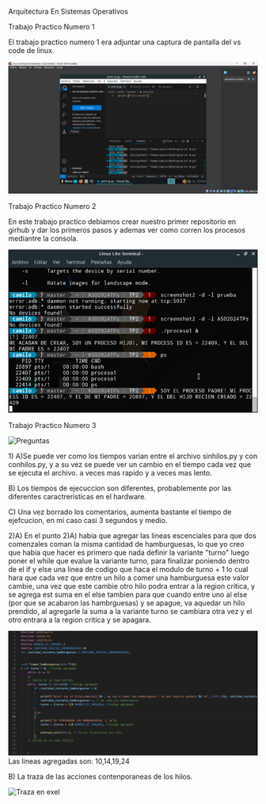 
<html>
<head>
<meta charset="utf-8">
<p>Arquitectura En Sistemas Operativos<p>
<p>Trabajo Practico Numero 1 </p>
  <p> El trabajo practico numero 1 era adjuntar una captura de pantalla del vs code de linux. </p>
<img src="/images/CapTP1.png" alt="Esta es la captura de pantalla del TP1" />
<p> Trabajo Practico Numero 2 </p>
   <p> En este trabajo practico debiamos crear nuestro primer repositorio en girhub y dar los primeros pasos y ademas ver como corren los procesos mediantre la consola.</p>
<img src="/images/CapTP2.png" alt="Imagen de los procesos corriendo" />
<p> Trabajo Practico Numero 3</p>
<img src="TP3/Trabajo práctico N3.pdf" alt="Preguntas" />
<p> 1) 
  A)Se puede ver como los tiempos varian entre el archivo sinhilos.py y con conhilos.py, y a su vez se puede ver un cambio en el tiempo cada vez que se ejecuta el archivo. a veces mas rapido y a veces mas lento. </p>
   <p>B) Los tiempos de ejecuccion son diferentes, probablemente por las diferentes caractreristicas en el hardware. </p>
   <p>C) Una vez borrado los comentarios, aumenta bastante el tiempo de ejefcucion, en mi caso casi 3 segundos y medio. </p>
<p>2)A) En el punto 2)A) habia que agregar las lineas escenciales para que dos comenzales coman la misma cantidad de hamburguesas, lo que yo creo que habia que hacer es primero que nada definir la variante "turno" luego poner el while que evalue la variante turno, para finalizar poniendo dentro de el if y else una linea de codigo que haca el modulo de turno + 1 lo cual hara que cada vez que entre un hilo a comer una hamburguesa este valor cambie, una vez que este cambie otro hilo podra entrar a la region critica, y se agrega est suma en el else tambien para que cuando entre uno al else (por que se acabaron las hambrguesas) y se apague, va aquedar un hilo prendido, al agregarle la suma a la variante turno se cambiara otra vez y el otro entrara a la region critica y se apagara.</p>
<img src="/images/CapTP3.png" alt="El codigo" /)
<p>Las lineas agregadas son: 10,14,19,24</p>
<p>B) La traza de las acciones contenporaneas de los hilos.</p>
<img src="/image/CapTP3(2).png" alt="Traza en exel" />





